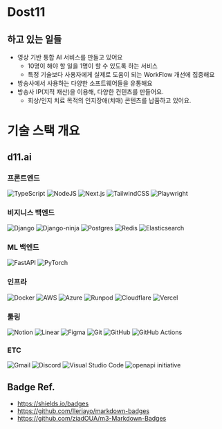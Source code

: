 # Dost11
## 하고 있는 일들
* 영상 기반 통합 AI 서비스를 만들고 있어요
  * 10명이 해야 할 일을 1명이 할 수 있도록 하는 서비스
  * 특정 기술보다 사용자에게 실제로 도움이 되는 WorkFlow 개선에 집중해요
* 방송사에서 사용하는 다양한 소프트웨어들을 유통해요
* 방송사 IP(지적 재산)을 이용해, 다양한 컨텐츠를 만들어요.
  * 회상/인지 치료 목적의 인지장애(치매) 콘텐츠를 납품하고 있어요.

# 기술 스택 개요
## d11.ai 

### 프론트엔드
![TypeScript](https://img.shields.io/badge/typescript-%23007ACC.svg?style=for-the-badge&logo=typescript&logoColor=white)
![NodeJS](https://img.shields.io/badge/node.js-6DA55F?style=for-the-badge&logo=node.js&logoColor=white)
![Next.js](https://ziadoua.github.io/m3-Markdown-Badges/badges/NextJS/nextjs1.svg)
![TailwindCSS](https://img.shields.io/badge/tailwindcss-%2338B2AC.svg?style=for-the-badge&logo=tailwind-css&logoColor=white)
![Playwright](https://img.shields.io/badge/playwright-2EAD33.svg?style=for-the-badge&logo=playwright&logoColor=white)

### 비지니스 백엔드
![Django](https://ziadoua.github.io/m3-Markdown-Badges/badges/Django/django1.svg)
![Django-ninja](https://img.shields.io/badge/django-ninja-blue)
![Postgres](https://ziadoua.github.io/m3-Markdown-Badges/badges/PostgreSQL/postgresql1.svg)
![Redis](https://img.shields.io/badge/redis-DD0031?style=for-the-badge&logo=redis&logoColor=white)
![Elasticsearch](https://img.shields.io/badge/elasticsearch-005571?style=for-the-badge&logo=elasticsearch&logoColor=white)

### ML 백엔드
![FastAPI](https://ziadoua.github.io/m3-Markdown-Badges/badges/FastAPI/fastapi1.svg)
![PyTorch](https://img.shields.io/badge/PyTorch-%23EE4C2C.svg?style=for-the-badge&logo=PyTorch&logoColor=white)

### 인프라
![Docker](https://ziadoua.github.io/m3-Markdown-Badges/badges/Docker/docker1.svg)
![AWS](https://img.shields.io/badge/AWS-%23FF9900.svg?style=for-the-badge&logo=amazon-aws&logoColor=white)
![Azure](https://img.shields.io/badge/azure-%230072C6.svg?style=for-the-badge&logo=microsoftazure&logoColor=white)
![Runpod](https://img.shields.io/badge/Runpod-%23673AB7.svg?style=for-the-badge&logo=PyTorch&logoColor=white)
![Cloudflare](https://img.shields.io/badge/Cloudflare-F38020?style=for-the-badge&logo=Cloudflare&logoColor=white)
![Vercel](https://img.shields.io/badge/vercel-%23000000.svg?style=for-the-badge&logo=vercel&logoColor=white)

### 툴링
![Notion](https://img.shields.io/badge/notion-000000?style=for-the-badge&logo=notion&logoColor=white)
![Linear](https://img.shields.io/badge/linear-5E6AD2?style=for-the-badge&logo=linear&logoColor=white)
![Figma](https://img.shields.io/badge/figma-F24E1E?style=for-the-badge&logo=figma&logoColor=white)
![Git](https://img.shields.io/badge/git-%23F05033.svg?style=for-the-badge&logo=git&logoColor=white)
![GitHub](https://img.shields.io/badge/github-121011?style=for-the-badge&logo=github&logoColor=white)
![GitHub Actions](https://img.shields.io/badge/github%20actions-%232671E5.svg?style=for-the-badge&logo=githubactions&logoColor=white)

### ETC
![Gmail](https://img.shields.io/badge/Gmail-D14836?style=for-the-badge&logo=gmail&logoColor=white)
![Discord](https://img.shields.io/badge/Discord-%235865F2.svg?style=for-the-badge&logo=discord&logoColor=white)
![Visual Studio Code](https://img.shields.io/badge/Visual%20Studio%20Code-0078d7.svg?style=for-the-badge&logo=visual-studio-code&logoColor=white)
![openapi initiative](https://img.shields.io/badge/openapiinitiative-%23000000.svg?style=for-the-badge&logo=openapiinitiative&logoColor=white)

## Badge Ref.
* https://shields.io/badges
* https://github.com/Ileriayo/markdown-badges
* https://github.com/ziadOUA/m3-Markdown-Badges
